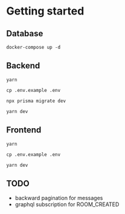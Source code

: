 # Getting started

## Database
```
docker-compose up -d
```

## Backend
```
yarn

cp .env.example .env

npx prisma migrate dev

yarn dev
```

## Frontend
```
yarn

cp .env.example .env

yarn dev
```

## TODO
- backward pagination for messages
- graphql subscription for ROOM_CREATED